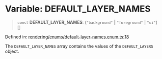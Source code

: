 # Variable: DEFAULT\_LAYER\_NAMES

> `const` **DEFAULT\_LAYER\_NAMES**: (`"background"` \| `"foreground"` \| `"ui"`)[]

Defined in: [rendering/enums/default-layer-names.enum.ts:18](https://github.com/Forge-Game-Engine/Forge/blob/7b95769650b59c5ba12aa490e41717344ca6bf1e/src/rendering/enums/default-layer-names.enum.ts#L18)

The `DEFAULT_LAYER_NAMES` array contains the values of the `DEFAULT_LAYERS` object.
